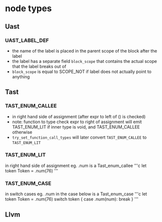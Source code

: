 # node types
## Uast
### UAST_LABEL_DEF
- the name of the label is placed in the parent scope of the block after the label
- the label has a separate field `block_scope` that contains the actual scope that the label breaks out of
- `block_scope` is equal to SCOPE_NOT if label does not actually point to anything
## Tast
### TAST_ENUM_CALLEE
- in right hand side of assignment (after expr to left of () is checked)
- note: function to type check expr to right of assignment will emit TAST_ENUM_LIT if inner type is void, and TAST_ENUM_CALLEE otherwise
- `try_set_function_call_types` will later convert `TAST_ENUM_CALLEE` to `TAST_ENUM_LIT`
### TAST_ENUM_LIT
in right hand side of assignment
eg. .num is a Tast_enum_callee
'''c
let token Token = .num(76)
'''
### TAST_ENUM_CASE
in switch cases
eg. .num in the case below is a Tast_enum_case
'''c
let token Token = .num(76)
switch token {
    case .num(num): break
}
'''
## Llvm
